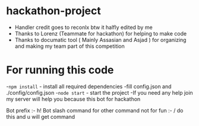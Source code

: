 # hackathon-project

- Handler credit goes to reconlx btw it halfly edited by me
- Thanks to Lorenz (Teammate for hackathon) for helping to make code
- Thanks to documatic tool ( Mainly Assasian and Asjad ) for organizing and making my team part of this competition



# For running this code
-`npm install` - install all required dependencies
-fill config.json and ./config/config.json
-`node start` - start the project
-If you need any help join my server will help you because this bot for hackathon


Bot prefix :- h!
Bot slash command for other command not for fun :- / do this and u will get command

